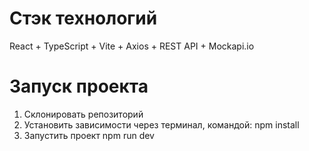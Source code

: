 # Стэк технологий

React + TypeScript + Vite + Axios + REST API + Mockapi.io

# Запуск проекта

1. Cклонировать репозиторий
2. Установить зависимости через терминал, командой: npm install
3. Запустить проект npm run dev
